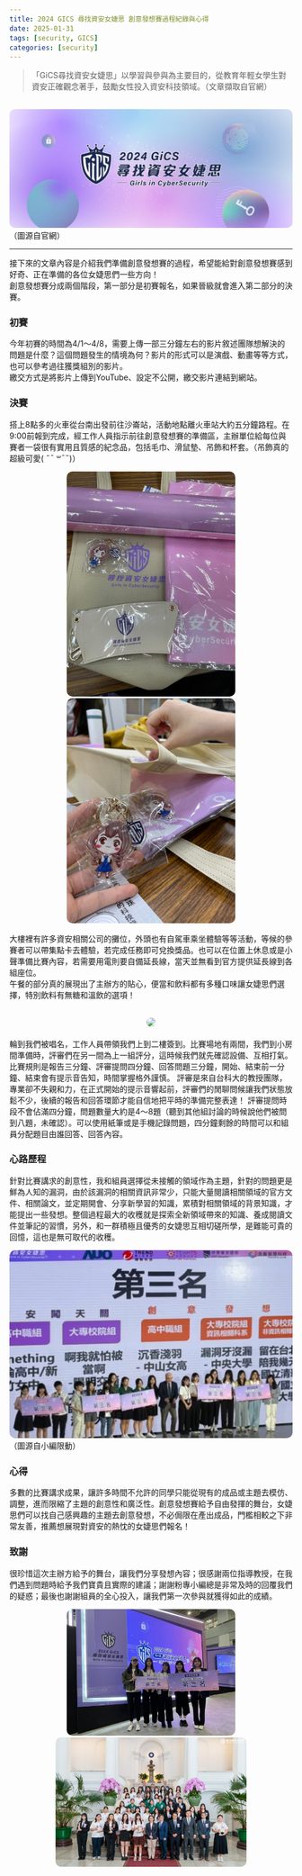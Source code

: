 ```yaml
---
title: 2024 GICS 尋找資安女婕思 創意發想賽過程紀錄與心得
date: 2025-01-31
tags: [security, GICS]
categories: [security]
---
```


> 「GiCS尋找資安女婕思」以學習與參與為主要目的，從教育年輕女學生對資安正確觀念著手，鼓勵女性投入資安科技領域。（文章擷取自官網）  

<br/>
<center>
    <img src="/images/2024gics/img1.png"  style="border-radius: 10px;">
</center>
（圖源自官網）

---

接下來的文章內容是介紹我們準備創意發想賽的過程，希望能給對創意發想賽感到好奇、正在準備的各位女婕思們一些方向！  
創意發想賽分成兩個階段，第一部分是初賽報名，如果晉級就會進入第二部分的決賽。

### 初賽  
今年初賽的時間為4/1～4/8，需要上傳一部三分鐘左右的影片敘述團隊想解決的問題是什麼？這個問題發生的情境為何？影片的形式可以是演戲、動畫等等方式，也可以參考過往獲獎組別的影片。  
繳交方式是將影片上傳到YouTube、設定不公開，繳交影片連結到網站。

### 決賽  
搭上8點多的火車從台南出發前往沙崙站，活動地點離火車站大約五分鐘路程。在9:00前報到完成，經工作人員指示前往創意發想賽的準備區，主辦單位給每位與賽者一袋很有實用且質感的紀念品，包括毛巾、滑鼠墊、吊飾和杯套。（吊飾真的超級可愛( ˶¯ ꒳¯˵)）


<center>
    <img src="/images/2024gics/img2.png" width="300" style="border-radius: 10px;"> <img src="/images/2024gics/img3.png" width="300" style="border-radius: 10px;">
</center>

大樓裡有許多資安相關公司的攤位，外頭也有自駕車乘坐體驗等等活動，等候的參賽者可以帶集點卡去體驗，若完成任務即可兌換獎品。也可以在位置上休息或是小聲準備比賽內容，若需要用電則要自備延長線，當天並無看到官方提供延長線到各組座位。  
午餐的部分真的展現出了主辦方的貼心，便當和飲料都有多種口味讓女婕思們選擇，特別飲料有無糖和溫飲的選項！

<br/>

<center>
    <img src="/images/2024gics/img4.png"  style="border-radius: 10px;"> 
</center>

<br/>
輪到我們被唱名，工作人員帶領我們上到二樓簽到。比賽場地有兩間，我們到小房間準備時，評審們在另一間為上一組評分，這時候我們就先確認設備、互相打氣。比賽規則是報告三分鐘、評審提問四分鐘、回答問題三分鐘，開始、結束前一分鐘、結束會有提示音告知，時間掌握格外謹慎。  
評審是來自台科大的教授團隊，專業卻不失親和力，在正式開始的提示音響起前，評審們的閒聊問候讓我們狀態放鬆不少，後續的報告和回答環節才能自信地把平時的準備完整表達！  
評審提問時段不會佔滿四分鐘，問題數量大約是4～8題（聽到其他組討論的時候說他們被問到八題，未確認）。可以使用紙筆或是手機記錄問題，四分鐘剩餘的時間可以和組員分配題目由誰回答、回答內容。

### 心路歷程  
針對比賽講求的創意性，我和組員選擇從未接觸的領域作為主題，針對的問題更是鮮為人知的漏洞，由於該漏洞的相關資訊非常少，只能大量閱讀相關領域的官方文件、相關論文，並定期開會、分享新學習的知識，累積對相關領域的背景知識，才能提出一些發想。整個過程最大的收穫就是探索全新領域帶來的知識、養成閱讀文件並筆記的習慣，另外，和一群積極且優秀的女婕思互相切磋所學，是難能可貴的回憶，這也是無可取代的收穫。  
<center>
    <img src="/images/2024gics/img5.png"  style="border-radius: 10px;"> 
</center>
（圖源自小編限動）

### 心得  
多數的比賽講求成果，讓許多時間不允許的同學只能從現有的成品或主題去模仿、調整，進而限縮了主題的創意性和廣泛性。創意發想賽給予自由發揮的舞台，女婕思們可以找自己感興趣的主題去創意發想，不必侷限在產出成品，門檻相較之下非常友善，推薦想展現對資安的熱忱的女婕思們報名！

### 致謝  
很珍惜這次主辦方給予的舞台，讓我們分享發想內容；很感謝兩位指導教授，在我們遇到問題時給予我們寶貴且實際的建議；謝謝粉專小編總是非常及時的回覆我們的疑惑；最後也謝謝組員的全心投入，讓我們第一次參與就獲得如此的成績。

<center>
    <img src="/images/2024gics/img6.jpeg" width="300" style="border-radius: 10px;"> <img src="/images/2024gics/img7.jpeg" width="340" style="border-radius: 10px;">
</center>